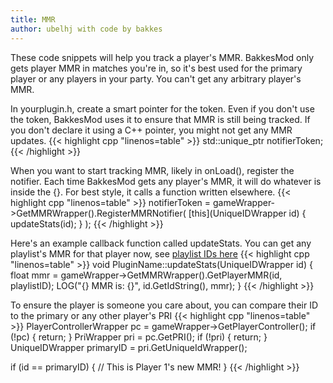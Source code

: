 ```yaml
---
title: MMR
author: ubelhj with code by bakkes
---
```


These code snippets will help you track a player's MMR. BakkesMod only gets player MMR in matches you're in, so it's best used for the primary player or any players in your party. You can't get any arbitrary player's MMR. 

In yourplugin.h, create a smart pointer for the token. Even if you don't use the token, BakkesMod uses it to ensure that MMR is still being tracked. If you don't declare it using a C++ pointer, you might not get any MMR updates. 
{{< highlight cpp "linenos=table" >}}
std::unique_ptr<MMRNotifierToken> notifierToken;
{{< /highlight >}}

When you want to start tracking MMR, likely in onLoad(), register the notifier. Each time BakkesMod gets any player's MMR, it will do whatever is inside the {}. For best style, it calls a function written elsewhere. 
{{< highlight cpp "linenos=table" >}}
notifierToken = gameWrapper->GetMMRWrapper().RegisterMMRNotifier(
    [this](UniqueIDWrapper id) {
        updateStats(id);
    }
);
{{< /highlight >}}

Here's an example callback function called updateStats. You can get any playlist's MMR for that player now, see [playlist IDs here](/code_snippets/playlist_id/)
{{< highlight cpp "linenos=table" >}}
void PluginName::updateStats(UniqueIDWrapper id)
{
  float mmr = gameWrapper->GetMMRWrapper().GetPlayerMMR(id, playlistID);
  LOG("{} MMR is: {}", id.GetIdString(), mmr);
}
{{< /highlight >}}

To ensure the player is someone you care about, you can compare their ID to the primary or any other player's PRI
{{< highlight cpp "linenos=table" >}}
PlayerControllerWrapper pc = gameWrapper->GetPlayerController();
if (!pc) { return; }
PriWrapper pri = pc.GetPRI();
if (!pri) { return; }
UniqueIDWrapper primaryID = pri.GetUniqueIdWrapper();

if (id == primaryID) {
    // This is Player 1's new MMR!
}
{{< /highlight >}}
